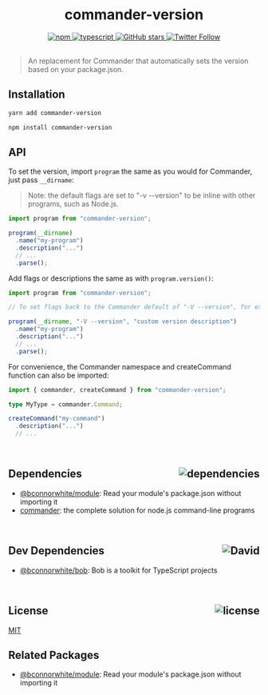 <div align="center">
  <h1>commander-version</h1>
  <a href="https://npmjs.com/package/commander-version">
    <img alt="npm" src="https://img.shields.io/npm/v/commander-version.svg">
  </a>
  <a href="https://github.com/bconnorwhite/commander-version">
    <img alt="typescript" src="https://img.shields.io/github/languages/top/bconnorwhite/commander-version.svg">
  </a>
  <a href="https://github.com/bconnorwhite/commander-version">
    <img alt="GitHub stars" src="https://img.shields.io/github/stars/bconnorwhite/commander-version?label=Stars%20Appreciated%21&style=social">
  </a>
  <a href="https://twitter.com/bconnorwhite">
    <img alt="Twitter Follow" src="https://img.shields.io/twitter/follow/bconnorwhite.svg?label=%40bconnorwhite&style=social">
  </a>
</div>

<br />

> An replacement for Commander that automatically sets the version based on your package.json.

## Installation

```bash
yarn add commander-version
```

```bash
npm install commander-version
```

## API

To set the version, import `program` the same as you would for Commander, just pass `__dirname`:

> Note: the default flags are set to "-v --version" to be inline with other programs, such as Node.js.

```ts
import program from "commander-version";

program(__dirname)
  .name("my-program")
  .description("...")
  // ...
  .parse();
```

Add flags or descriptions the same as with `program.version()`:

```ts
import program from "commander-version";

// To set flags back to the Commander default of "-V --version", for example:

program(__dirname, "-V --version", "custom version description")
  .name("my-program")
  .description("...")
  // ...
  .parse();
```

For convenience, the Commander namespace and createCommand function can also be imported:

```ts
import { commander, createCommand } from "commander-version";

type MyType = commander.Command;

createCommand("my-command")
  .description("...")
  // ...
```

<br />

<h2>Dependencies<img align="right" alt="dependencies" src="https://img.shields.io/david/bconnorwhite/commander-version.svg"></h2>

- [@bconnorwhite/module](https://www.npmjs.com/package/@bconnorwhite/module): Read your module's package.json without importing it
- [commander](https://www.npmjs.com/package/commander): the complete solution for node.js command-line programs

<br />

<h2>Dev Dependencies<img align="right" alt="David" src="https://img.shields.io/david/dev/bconnorwhite/commander-version.svg"></h2>

- [@bconnorwhite/bob](https://www.npmjs.com/package/@bconnorwhite/bob): Bob is a toolkit for TypeScript projects

<br />

<h2>License <img align="right" alt="license" src="https://img.shields.io/npm/l/commander-version.svg"></h2>

[MIT](https://opensource.org/licenses/MIT)

## Related Packages

- [@bconnorwhite/module](https://www.npmjs.com/package/@bconnorwhite/module): Read your module's package.json without importing it
